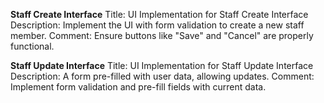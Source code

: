 **Staff Create Interface**
Title: UI Implementation for Staff Create Interface
Description: Implement the UI with form validation to create a new staff member.
Comment: Ensure buttons like "Save" and "Cancel" are properly functional.
 
**Staff Update Interface**
Title: UI Implementation for Staff Update Interface
Description: A form pre-filled with user data, allowing updates.
Comment: Implement form validation and pre-fill fields with current data.
 
